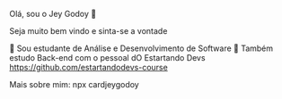 Olá, sou o Jey Godoy 👋

Seja muito bem vindo e sinta-se a vontade

🔭 Sou estudante de Análise e Desenvolvimento de Software
🌱 Também estudo Back-end com o pessoal dO Estartando Devs
https://github.com/estartandodevs-course

Mais sobre mim: npx cardjeygodoy

